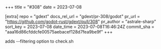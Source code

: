 +++
title = "#308"
date = 2023-07-08

[extra]
repo = "gdext"
docs_rel_url = "gdext/pr-308/godot"
pr_url = "https://github.com/godot-rust/gdext/pull/308"
pr_author = "astrale-sharp"
sort_key = 2023-07-08
date_time = 2023-07-08T16:46:24Z
commit_sha = "aaa16d86cfddcfe00575aebacef128d7fea9be9f"
+++

adds --filtering option to check.sh
